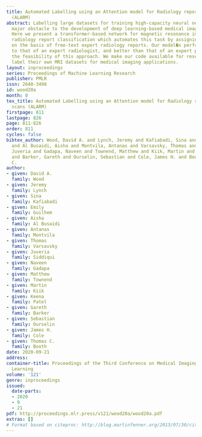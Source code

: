 ```yaml
---
title: Automated Labelling using an Attention model for Radiology reports of MRI scans
  (ALARM)
abstract: Labelling large datasets for training high-capacity neural networks is a
  major obstacle to the development of deep learning-based medical imaging applications.
  Here we present a transformer-based network for magnetic resonance imaging (MRI)
  radiology report classification which automates this task by assigning image labels
  on the basis of free-text expert radiology reports. Our model�s performance is comparable
  to that of an expert radiologist, and better than that of an expert physician, demonstrating
  the feasibility of this approach. We make our code available for researchers to
  label their own MRI datasets for medical imaging applications.
layout: inproceedings
series: Proceedings of Machine Learning Research
publisher: PMLR
issn: 2640-3498
id: wood20a
month: 0
tex_title: Automated Labelling using an Attention model for Radiology reports of MRI
  scans (ALARM)
firstpage: 811
lastpage: 826
page: 811-826
order: 811
cycles: false
bibtex_author: Wood, David A. and Lynch, Jeremy and Kafiabadi, Sina and Guilhem, Emily
  and Al Busaidi, Aisha and Montvila, Antanas and Varsavsky, Thomas and Siddiqui,
  Juveria and Gadapa, Naveen and Townend, Matthew and Kiik, Martin and Patel, Keena
  and Barker, Gareth and Ourselin, Sebastian and Cole, James H. and Booth, Thomas
  C.
author:
- given: David A.
  family: Wood
- given: Jeremy
  family: Lynch
- given: Sina
  family: Kafiabadi
- given: Emily
  family: Guilhem
- given: Aisha
  family: Al Busaidi
- given: Antanas
  family: Montvila
- given: Thomas
  family: Varsavsky
- given: Juveria
  family: Siddiqui
- given: Naveen
  family: Gadapa
- given: Matthew
  family: Townend
- given: Martin
  family: Kiik
- given: Keena
  family: Patel
- given: Gareth
  family: Barker
- given: Sebastian
  family: Ourselin
- given: James H.
  family: Cole
- given: Thomas C.
  family: Booth
date: 2020-09-21
address: 
container-title: Proceedings of the Third Conference on Medical Imaging with Deep
  Learning
volume: '121'
genre: inproceedings
issued:
  date-parts:
  - 2020
  - 9
  - 21
pdf: http://proceedings.mlr.press/v121/wood20a/wood20a.pdf
extras: []
# Format based on citeproc: http://blog.martinfenner.org/2013/07/30/citeproc-yaml-for-bibliographies/
---
```

